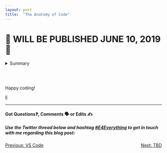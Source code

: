```yaml
---
layout: post
title:  "The Anatomy of Code"
---
```


<h1>
🚧 WILL BE PUBLISHED JUNE 10, 2019 🚧
</h1>

<details>
    <summary>Summary</summary>
    <br>
    <strike>The languages computers communicate in.</strike>
    <strike>Machine language is the only language that a CPU understands.</strike>
- DATA TYPES - strings, numbers, boolean, arrays, objects(this)
- VARIABLES - const, let, var
- LOGICAL OPERATORS - &&, ||, !
- COMPARISON OPERATORS -  ==, ===, <, >, !=, !==, <=, >=
- CONDITIONAL STATEMENT / SWITCH STATEMENT - if(){}else{} / switch(){ case } break, default
- LOOPS - for, while
- FUNCTIONS - parameters, arguments, return
Other: console.log(), .map(), .filter(), .reduce() <—on arrays using “arrow functions”
- OBJECTS
- CONSTRUCTOR FUNCTIONS / CLASSES
    <br><br>
    </details>

<br><br>

Happy coding!

E
<hr>
<h4>Got Questions❓, Comments 🗣 or Edits ✍</h4>
<h5>Use the Twitter thread below and hashtag <a href="https://twitter.com/hashtag/e4everything?f=tweets&vertical=default&lang=en" target="_blank">#E4Everything</a> to get in touch with me regarding this blog post:</h5>

<span><a href="https://eamoses.github.io/blog/2019/06/06/vs-code.html" style="float:left;">Previous: VS Code</a><a href="#" style="float:right;">Next: TBD</a></span>